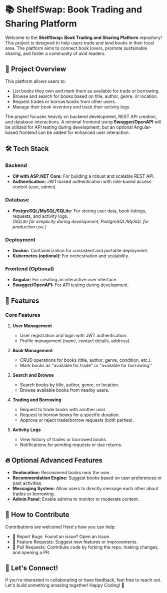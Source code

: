 # 📚 ShelfSwap: Book Trading and Sharing Platform

Welcome to the **ShelfSwap: Book Trading and Sharing Platform** repository! This project is designed to help users trade and lend books in their local area. The platform aims to connect book lovers, promote sustainable sharing, and foster a community of avid readers.  

## 🌟 Project Overview

This platform allows users to:
- List books they own and mark them as available for trade or borrowing.
- Browse and search for books based on title, author, genre, or location.
- Request trades or borrow books from other users.
- Manage their book inventory and track their activity logs.

The project focuses heavily on backend development, REST API creation, and database interactions. A minimal frontend using **Swagger/OpenAPI** will be utilized for API testing during development, but an optional Angular-based frontend can be added for enhanced user interaction.

## 🛠️ Tech Stack

### **Backend**
- **C# with ASP.NET Core:** For building a robust and scalable REST API.
- **Authentication:** JWT-based authentication with role-based access control (user, admin).

### **Database**
- **PostgreSQL/MySQL/SQLite:** For storing user data, book listings, requests, and activity logs.  
  *(SQLite for simplicity during development; PostgreSQL/MySQL for production use.)*

### **Deployment**
- **Docker:** Containerization for consistent and portable deployment.
- **Kubernetes (optional):** For orchestration and scalability.

### **Frontend (Optional)**
- **Angular:** For creating an interactive user interface.
- **Swagger/OpenAPI:** For API testing during development.

## 🚀 Features

### **Core Features**
1. **User Management**
   - User registration and login with JWT authentication.
   - Profile management (name, contact details, address).
   
2. **Book Management**
   - CRUD operations for books (title, author, genre, condition, etc.).
   - Mark books as "available for trade" or "available for borrowing."
   
3. **Search and Browse**
   - Search books by title, author, genre, or location.
   - Browse available books from nearby users.
   
4. **Trading and Borrowing**
   - Request to trade books with another user.
   - Request to borrow books for a specific duration.
   - Approve or reject trade/borrow requests (both parties).
   
5. **Activity Logs**
   - View history of trades or borrowed books.
   - Notifications for pending requests or due returns.

## 🔥 Optional Advanced Features
- **Geolocation:** Recommend books near the user.
- **Recommendation Engine:** Suggest books based on user preferences or past activities.
- **Messaging System:** Allow users to directly message each other about trades or borrowing.
- **Admin Panel:** Enable admins to monitor or moderate content.

## 🤝 How to Contribute
Contributions are welcome! Here's how you can help:
- 🐛 Report Bugs: Found an issue? Open an Issue.
- 🌟 Feature Requests: Suggest new features or improvements.
- 🔧 Pull Requests: Contribute code by forking the repo, making changes, and opening a PR.

## 💬 Let's Connect!
If you're interested in collaborating or have feedback, feel free to reach out. Let's build something amazing together!
Happy Coding! 🎉

